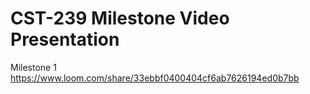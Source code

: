 # CST-239 Milestone Video Presentation
Milestone 1 
https://www.loom.com/share/33ebbf0400404cf6ab7626194ed0b7bb
